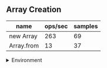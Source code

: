 ## Array Creation

|name|ops/sec|samples|
|-|-|-|
|new Array|263|69|
|Array.from|13|37|


<details>
<summary>Environment</summary>

* __Machine:__ linux x64 | 2 vCPUs | 6.8GB Mem
* __Run:__ Tue Oct 10 2023 20:32:25 GMT+0000 (Coordinated Universal Time)
</details>

<!--
{"environment":{"platform":"linux","arch":"x64","cpus":2,"totalMemory":6.759754180908203},"benchmarks":"[{\"timeStamp\":1696969939631,\"currentTarget\":{\"0\":{\"name\":\"new Array\",\"options\":{\"async\":false,\"defer\":false,\"delay\":0.005,\"initCount\":1,\"maxTime\":5,\"minSamples\":5,\"minTime\":0.05},\"async\":false,\"defer\":false,\"delay\":0.005,\"initCount\":1,\"maxTime\":5,\"minSamples\":5,\"minTime\":0.05,\"id\":1,\"stats\":{\"moe\":0.00006433035439364181,\"rme\":1.6944578031747235,\"sem\":0.00003282160938451113,\"deviation\":0.000272636763732756,\"mean\":0.0037965155740740746,\"sample\":[0.003457221388888889,0.003967467,0.0038163699444444445,0.0034081612222222222,0.002801328611111111,0.0038434138333333337,0.004018293777777778,0.003697016722222222,0.004164657555555556,0.0040614985,0.004125952777777778,0.0037973914444444446,0.0040263101666666665,0.004394015611111111,0.003961305611111111,0.003749558833333333,0.0036541769999999998,0.003726392555555556,0.0039962106111111105,0.003939205944444444,0.003816680055555555,0.0037860693888888885,0.004144241666666667,0.0038343797777777777,0.0037312369444444443,0.0037214926111111112,0.0036918375555555554,0.004704710833333333,0.003943511444444444,0.004091192444444444,0.003976855333333333,0.004024165722222222,0.003875479166666667,0.003869084833333333,0.0036221718888888887,0.003935756,0.0037791250555555553,0.003756342055555555,0.0037467644444444444,0.0038902288888888886,0.004012927,0.0037864693888888887,0.0036965707777777777,0.0039250061666666666,0.003761303111111111,0.003736447944444445,0.003375864611111111,0.004159819222222222,0.0037360701666666668,0.0038421962777777773,0.003644443833333333,0.0035698171666666664,0.0036047611111111114,0.0036659046111111116,0.003684132055555555,0.004046915388888889,0.003827652111111111,0.0035824892222222227,0.003390597722222222,0.0031673956111111113,0.0038634404444444445,0.003904762,0.003799824722222222,0.0034901072777777774,0.003356920444444444,0.003641688277777778,0.003661460222222222,0.0035432120555555554,0.003934100444444445],\"variance\":7.433080493867063e-8},\"times\":{\"cycle\":0.06833728033333335,\"elapsed\":5.426,\"period\":0.0037965155740740746,\"timeStamp\":1696969934205},\"running\":false,\"count\":18,\"cycles\":3,\"hz\":263.3994199388707},\"1\":{\"name\":\"Array.from\",\"options\":{\"async\":false,\"defer\":false,\"delay\":0.005,\"initCount\":1,\"maxTime\":5,\"minSamples\":5,\"minTime\":0.05},\"async\":false,\"defer\":false,\"delay\":0.005,\"initCount\":1,\"maxTime\":5,\"minSamples\":5,\"minTime\":0.05,\"id\":2,\"stats\":{\"moe\":0.0009760040585194018,\"rme\":1.3108137909479711,\"sem\":0.0004979612543466336,\"deviation\":0.003028980059480004,\"mean\":0.07445787229729729,\"sample\":[0.07911118,0.074025959,0.076174325,0.073236371,0.072712679,0.068335547,0.075479336,0.072541053,0.071663927,0.075629051,0.081528238,0.073951283,0.074753668,0.076291939,0.072285015,0.073734688,0.071786924,0.07205922,0.078423498,0.07933058,0.074594071,0.077177921,0.073125345,0.074823684,0.070576158,0.072309728,0.075487872,0.075410973,0.074610887,0.072808919,0.072146631,0.082936741,0.074969082,0.075343374,0.07276312,0.072939017,0.069863271],\"variance\":0.00000917472020072749},\"times\":{\"cycle\":0.07445787229729729,\"elapsed\":5.666,\"period\":0.07445787229729729,\"timeStamp\":1696969939648},\"running\":false,\"count\":1,\"cycles\":1,\"hz\":13.430413321605196},\"options\":{},\"events\":{\"start\":[null],\"cycle\":[null,null],\"complete\":[null,null]},\"length\":2,\"running\":false},\"type\":\"cycle\",\"target\":{\"name\":\"new Array\",\"options\":{\"async\":false,\"defer\":false,\"delay\":0.005,\"initCount\":1,\"maxTime\":5,\"minSamples\":5,\"minTime\":0.05},\"async\":false,\"defer\":false,\"delay\":0.005,\"initCount\":1,\"maxTime\":5,\"minSamples\":5,\"minTime\":0.05,\"id\":1,\"stats\":{\"moe\":0.00006433035439364181,\"rme\":1.6944578031747235,\"sem\":0.00003282160938451113,\"deviation\":0.000272636763732756,\"mean\":0.0037965155740740746,\"sample\":[0.003457221388888889,0.003967467,0.0038163699444444445,0.0034081612222222222,0.002801328611111111,0.0038434138333333337,0.004018293777777778,0.003697016722222222,0.004164657555555556,0.0040614985,0.004125952777777778,0.0037973914444444446,0.0040263101666666665,0.004394015611111111,0.003961305611111111,0.003749558833333333,0.0036541769999999998,0.003726392555555556,0.0039962106111111105,0.003939205944444444,0.003816680055555555,0.0037860693888888885,0.004144241666666667,0.0038343797777777777,0.0037312369444444443,0.0037214926111111112,0.0036918375555555554,0.004704710833333333,0.003943511444444444,0.004091192444444444,0.003976855333333333,0.004024165722222222,0.003875479166666667,0.003869084833333333,0.0036221718888888887,0.003935756,0.0037791250555555553,0.003756342055555555,0.0037467644444444444,0.0038902288888888886,0.004012927,0.0037864693888888887,0.0036965707777777777,0.0039250061666666666,0.003761303111111111,0.003736447944444445,0.003375864611111111,0.004159819222222222,0.0037360701666666668,0.0038421962777777773,0.003644443833333333,0.0035698171666666664,0.0036047611111111114,0.0036659046111111116,0.003684132055555555,0.004046915388888889,0.003827652111111111,0.0035824892222222227,0.003390597722222222,0.0031673956111111113,0.0038634404444444445,0.003904762,0.003799824722222222,0.0034901072777777774,0.003356920444444444,0.003641688277777778,0.003661460222222222,0.0035432120555555554,0.003934100444444445],\"variance\":7.433080493867063e-8},\"times\":{\"cycle\":0.06833728033333335,\"elapsed\":5.426,\"period\":0.0037965155740740746,\"timeStamp\":1696969934205},\"running\":false,\"count\":18,\"cycles\":3,\"hz\":263.3994199388707},\"aborted\":false},{\"timeStamp\":1696969945314,\"currentTarget\":{\"0\":{\"name\":\"new Array\",\"options\":{\"async\":false,\"defer\":false,\"delay\":0.005,\"initCount\":1,\"maxTime\":5,\"minSamples\":5,\"minTime\":0.05},\"async\":false,\"defer\":false,\"delay\":0.005,\"initCount\":1,\"maxTime\":5,\"minSamples\":5,\"minTime\":0.05,\"id\":1,\"stats\":{\"moe\":0.00006433035439364181,\"rme\":1.6944578031747235,\"sem\":0.00003282160938451113,\"deviation\":0.000272636763732756,\"mean\":0.0037965155740740746,\"sample\":[0.003457221388888889,0.003967467,0.0038163699444444445,0.0034081612222222222,0.002801328611111111,0.0038434138333333337,0.004018293777777778,0.003697016722222222,0.004164657555555556,0.0040614985,0.004125952777777778,0.0037973914444444446,0.0040263101666666665,0.004394015611111111,0.003961305611111111,0.003749558833333333,0.0036541769999999998,0.003726392555555556,0.0039962106111111105,0.003939205944444444,0.003816680055555555,0.0037860693888888885,0.004144241666666667,0.0038343797777777777,0.0037312369444444443,0.0037214926111111112,0.0036918375555555554,0.004704710833333333,0.003943511444444444,0.004091192444444444,0.003976855333333333,0.004024165722222222,0.003875479166666667,0.003869084833333333,0.0036221718888888887,0.003935756,0.0037791250555555553,0.003756342055555555,0.0037467644444444444,0.0038902288888888886,0.004012927,0.0037864693888888887,0.0036965707777777777,0.0039250061666666666,0.003761303111111111,0.003736447944444445,0.003375864611111111,0.004159819222222222,0.0037360701666666668,0.0038421962777777773,0.003644443833333333,0.0035698171666666664,0.0036047611111111114,0.0036659046111111116,0.003684132055555555,0.004046915388888889,0.003827652111111111,0.0035824892222222227,0.003390597722222222,0.0031673956111111113,0.0038634404444444445,0.003904762,0.003799824722222222,0.0034901072777777774,0.003356920444444444,0.003641688277777778,0.003661460222222222,0.0035432120555555554,0.003934100444444445],\"variance\":7.433080493867063e-8},\"times\":{\"cycle\":0.06833728033333335,\"elapsed\":5.426,\"period\":0.0037965155740740746,\"timeStamp\":1696969934205},\"running\":false,\"count\":18,\"cycles\":3,\"hz\":263.3994199388707},\"1\":{\"name\":\"Array.from\",\"options\":{\"async\":false,\"defer\":false,\"delay\":0.005,\"initCount\":1,\"maxTime\":5,\"minSamples\":5,\"minTime\":0.05},\"async\":false,\"defer\":false,\"delay\":0.005,\"initCount\":1,\"maxTime\":5,\"minSamples\":5,\"minTime\":0.05,\"id\":2,\"stats\":{\"moe\":0.0009760040585194018,\"rme\":1.3108137909479711,\"sem\":0.0004979612543466336,\"deviation\":0.003028980059480004,\"mean\":0.07445787229729729,\"sample\":[0.07911118,0.074025959,0.076174325,0.073236371,0.072712679,0.068335547,0.075479336,0.072541053,0.071663927,0.075629051,0.081528238,0.073951283,0.074753668,0.076291939,0.072285015,0.073734688,0.071786924,0.07205922,0.078423498,0.07933058,0.074594071,0.077177921,0.073125345,0.074823684,0.070576158,0.072309728,0.075487872,0.075410973,0.074610887,0.072808919,0.072146631,0.082936741,0.074969082,0.075343374,0.07276312,0.072939017,0.069863271],\"variance\":0.00000917472020072749},\"times\":{\"cycle\":0.07445787229729729,\"elapsed\":5.666,\"period\":0.07445787229729729,\"timeStamp\":1696969939648},\"running\":false,\"count\":1,\"cycles\":1,\"hz\":13.430413321605196},\"options\":{},\"events\":{\"start\":[null],\"cycle\":[null,null],\"complete\":[null,null]},\"length\":2,\"running\":false},\"type\":\"cycle\",\"target\":{\"name\":\"Array.from\",\"options\":{\"async\":false,\"defer\":false,\"delay\":0.005,\"initCount\":1,\"maxTime\":5,\"minSamples\":5,\"minTime\":0.05},\"async\":false,\"defer\":false,\"delay\":0.005,\"initCount\":1,\"maxTime\":5,\"minSamples\":5,\"minTime\":0.05,\"id\":2,\"stats\":{\"moe\":0.0009760040585194018,\"rme\":1.3108137909479711,\"sem\":0.0004979612543466336,\"deviation\":0.003028980059480004,\"mean\":0.07445787229729729,\"sample\":[0.07911118,0.074025959,0.076174325,0.073236371,0.072712679,0.068335547,0.075479336,0.072541053,0.071663927,0.075629051,0.081528238,0.073951283,0.074753668,0.076291939,0.072285015,0.073734688,0.071786924,0.07205922,0.078423498,0.07933058,0.074594071,0.077177921,0.073125345,0.074823684,0.070576158,0.072309728,0.075487872,0.075410973,0.074610887,0.072808919,0.072146631,0.082936741,0.074969082,0.075343374,0.07276312,0.072939017,0.069863271],\"variance\":0.00000917472020072749},\"times\":{\"cycle\":0.07445787229729729,\"elapsed\":5.666,\"period\":0.07445787229729729,\"timeStamp\":1696969939648},\"running\":false,\"count\":1,\"cycles\":1,\"hz\":13.430413321605196},\"aborted\":false}]"}-->
